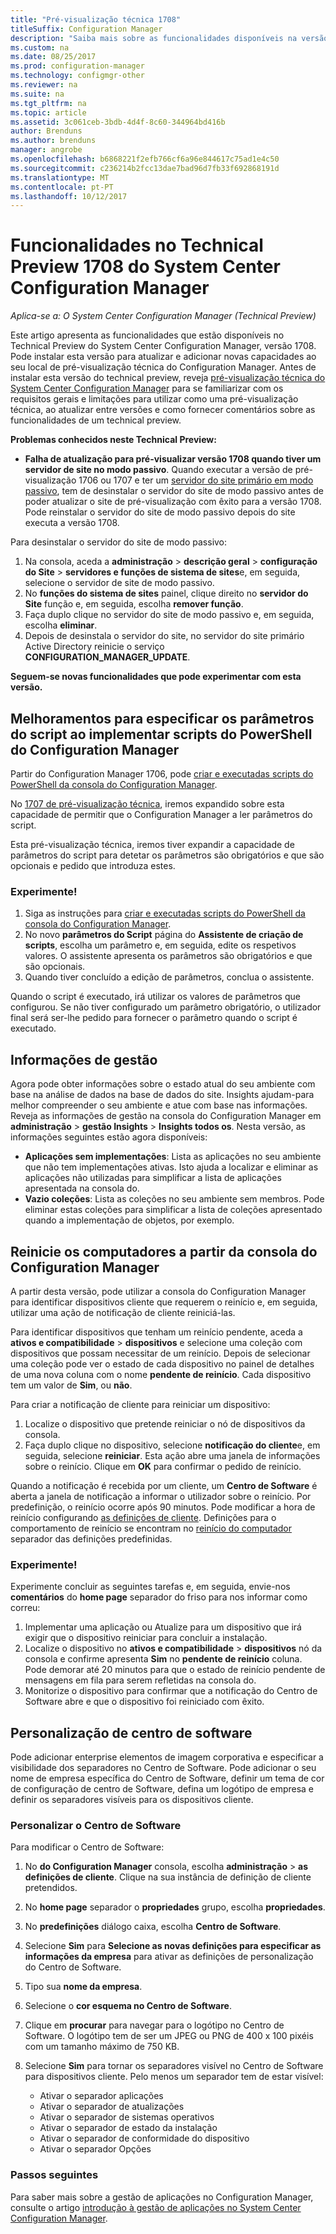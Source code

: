```yaml
---
title: "Pré-visualização técnica 1708"
titleSuffix: Configuration Manager
description: "Saiba mais sobre as funcionalidades disponíveis na versão de pré-visualização técnica 1708 para o System Center Configuration Manager."
ms.custom: na
ms.date: 08/25/2017
ms.prod: configuration-manager
ms.technology: configmgr-other
ms.reviewer: na
ms.suite: na
ms.tgt_pltfrm: na
ms.topic: article
ms.assetid: 3c061ceb-3bdb-4d4f-8c60-344964bd416b
author: Brenduns
ms.author: brenduns
manager: angrobe
ms.openlocfilehash: b6868221f2efb766cf6a96e844617c75ad1e4c50
ms.sourcegitcommit: c236214b2fcc13dae7bad96d7fb33f692868191d
ms.translationtype: MT
ms.contentlocale: pt-PT
ms.lasthandoff: 10/12/2017
---
```

# <a name="capabilities-in-technical-preview-1708-for-system-center-configuration-manager"></a>Funcionalidades no Technical Preview 1708 do System Center Configuration Manager

*Aplica-se a: O System Center Configuration Manager (Technical Preview)*

Este artigo apresenta as funcionalidades que estão disponíveis no Technical Preview do System Center Configuration Manager, versão 1708. Pode instalar esta versão para atualizar e adicionar novas capacidades ao seu local de pré-visualização técnica do Configuration Manager. Antes de instalar esta versão do technical preview, reveja [pré-visualização técnica do System Center Configuration Manager](../../core/get-started/technical-preview.md) para se familiarizar com os requisitos gerais e limitações para utilizar como uma pré-visualização técnica, ao atualizar entre versões e como fornecer comentários sobre as funcionalidades de um technical preview.     


<!--  Known Issues Template   
**Known Issues in this Technical Preview:**
-   **Issue Name**. Details
    Workaround details.
-->
**Problemas conhecidos neste Technical Preview:**
-   **Falha de atualização para pré-visualizar versão 1708 quando tiver um servidor de site no modo passivo**. Quando executar a versão de pré-visualização 1706 ou 1707 e ter um [servidor do site primário em modo passivo](/sccm/core/get-started/capabilities-in-technical-preview-1706#site-server-role-high-availability), tem de desinstalar o servidor do site de modo passivo antes de poder atualizar o site de pré-visualização com êxito para a versão 1708. Pode reinstalar o servidor do site de modo passivo depois do site executa a versão 1708.

  Para desinstalar o servidor do site de modo passivo:
  1. Na consola, aceda a **administração** > **descrição geral** > **configuração do Site** > **servidores e funções de sistema de sites**e, em seguida, selecione o servidor de site de modo passivo.
  2. No **funções do sistema de sites** painel, clique direito no **servidor do Site** função e, em seguida, escolha **remover função**.
  3. Faça duplo clique no servidor do site de modo passivo e, em seguida, escolha **eliminar**.
  4. Depois de desinstala o servidor do site, no servidor do site primário Active Directory reinicie o serviço **CONFIGURATION_MANAGER_UPDATE**.




**Seguem-se novas funcionalidades que pode experimentar com esta versão.**  

<!--  Rough Section Template
##  FEATURE

### Procedure 1
### Try it out!  
 Try to complete the following tasks and then send us **Feedback** from the **Home** tab of the Ribbon to let us know how it worked:
 -  Task 1
 -  Task 2              
-->

## <a name="improvements-for-specifying-script-parameters-when-you-deploy-powershell-scripts-from-configuration-manager"></a>Melhoramentos para especificar os parâmetros do script ao implementar scripts do PowerShell do Configuration Manager
<!-- 1236459 -->

Partir do Configuration Manager 1706, pode [criar e executadas scripts do PowerShell da consola do Configuration Manager](/sccm/apps/deploy-use/create-deploy-scripts).

No [1707 de pré-visualização técnica](/sccm/core/get-started/capabilities-in-technical-preview-1707#add-parameters-when-you-deploy-powershell-scripts-from-configuration-manager), iremos expandido sobre esta capacidade de permitir que o Configuration Manager a ler parâmetros do script.

Esta pré-visualização técnica, iremos tiver expandir a capacidade de parâmetros do script para detetar os parâmetros são obrigatórios e que são opcionais e pedido que introduza estes.

### <a name="try-it-out"></a>Experimente!

1. Siga as instruções para [criar e executadas scripts do PowerShell da consola do Configuration Manager](/sccm/apps/deploy-use/create-deploy-scripts).
2. No novo **parâmetros do Script** página do **Assistente de criação de scripts**, escolha um parâmetro e, em seguida, edite os respetivos valores.
O assistente apresenta os parâmetros são obrigatórios e que são opcionais.
4. Quando tiver concluído a edição de parâmetros, conclua o assistente.

Quando o script é executado, irá utilizar os valores de parâmetros que configurou. Se não tiver configurado um parâmetro obrigatório, o utilizador final será ser-lhe pedido para fornecer o parâmetro quando o script é executado.

## <a name="management-insights"></a>Informações de gestão
<!-- 1353967 -->
Agora pode obter informações sobre o estado atual do seu ambiente com base na análise de dados na base de dados do site. Insights ajudam-para melhor compreender o seu ambiente e atue com base nas informações. Reveja as informações de gestão na consola do Configuration Manager em **administração** > **gestão Insights** > **Insights todos os**. Nesta versão, as informações seguintes estão agora disponíveis:

- **Aplicações sem implementações**: Lista as aplicações no seu ambiente que não tem implementações ativas. Isto ajuda a localizar e eliminar as aplicações não utilizadas para simplificar a lista de aplicações apresentada na consola do.
- **Vazio coleções**: Lista as coleções no seu ambiente sem membros. Pode eliminar estas coleções para simplificar a lista de coleções apresentado quando a implementação de objetos, por exemplo.


## <a name="restart-computers-from-the-configuration-manager-console"></a>Reinicie os computadores a partir da consola do Configuration Manager   
<!-- 1356283 -->
A partir desta versão, pode utilizar a consola do Configuration Manager para identificar dispositivos cliente que requerem o reinício e, em seguida, utilizar uma ação de notificação de cliente reiniciá-las.

Para identificar dispositivos que tenham um reinício pendente, aceda a **ativos e compatibilidade** > **dispositivos** e selecione uma coleção com dispositivos que possam necessitar de um reinício. Depois de selecionar uma coleção pode ver o estado de cada dispositivo no painel de detalhes de uma nova coluna com o nome **pendente de reinício**. Cada dispositivo tem um valor de **Sim**, ou **não**.

Para criar a notificação de cliente para reiniciar um dispositivo:
1.  Localize o dispositivo que pretende reiniciar o nó de dispositivos da consola.
2.  Faça duplo clique no dispositivo, selecione **notificação do cliente**e, em seguida, selecione **reiniciar**. Esta ação abre uma janela de informações sobre o reinício. Clique em **OK** para confirmar o pedido de reinício.

Quando a notificação é recebida por um cliente, um **Centro de Software** é aberta a janela de notificação a informar o utilizador sobre o reinício. Por predefinição, o reinício ocorre após 90 minutos. Pode modificar a hora de reinício configurando [as definições de cliente](/sccm/core/clients/deploy/configure-client-settings). Definições para o comportamento de reinício se encontram no [reinício do computador](/sccm/core/clients/deploy/about-client-settings#computer-restart) separador das definições predefinidas.


### <a name="try-it-out"></a>Experimente!
Experimente concluir as seguintes tarefas e, em seguida, envie-nos **comentários** do **home page** separador do friso para nos informar como correu:
1.  Implementar uma aplicação ou Atualize para um dispositivo que irá exigir que o dispositivo reiniciar para concluir a instalação.
2.  Localize o dispositivo no **ativos e compatibilidade** > **dispositivos** nó da consola e confirme apresenta **Sim** no **pendente de reinício** coluna. Pode demorar até 20 minutos para que o estado de reinício pendente de mensagens em fila para serem refletidas na consola do.
3.  Monitorize o dispositivo para confirmar que a notificação do Centro de Software abre e que o dispositivo foi reiniciado com êxito.


## <a name="software-center-customization"></a>Personalização de centro de software
<!-- 1351224 -->
Pode adicionar enterprise elementos de imagem corporativa e especificar a visibilidade dos separadores no Centro de Software. Pode adicionar o seu nome de empresa específica do Centro de Software, definir um tema de cor de configuração de centro de Software, defina um logótipo de empresa e definir os separadores visíveis para os dispositivos cliente.

### <a name="customize-software-center"></a>Personalizar o Centro de Software

Para modificar o Centro de Software:

1. No **do Configuration Manager** consola, escolha **administração** > **as definições de cliente**. Clique na sua instância de definição de cliente pretendidos.
2. No **home page** separador o **propriedades** grupo, escolha **propriedades**.
3. No **predefinições** diálogo caixa, escolha **Centro de Software**.
4. Selecione **Sim** para **Selecione as novas definições para especificar as informações da empresa** para ativar as definições de personalização do Centro de Software.
5. Tipo sua **nome da empresa**.
6. Selecione o **cor esquema no Centro de Software**.
7. Clique em **procurar** para navegar para o logótipo no Centro de Software. O logótipo tem de ser um JPEG ou PNG de 400 x 100 pixéis com um tamanho máximo de 750 KB.
8. Selecione **Sim** para tornar os separadores visível no Centro de Software para dispositivos cliente. Pelo menos um separador tem de estar visível:

    -  Ativar o separador aplicações
    -  Ativar o separador de atualizações
    -  Ativar o separador de sistemas operativos
    -  Ativar o separador de estado da instalação
    -  Ativar o separador de conformidade do dispositivo
    -  Ativar o separador Opções

### <a name="next-steps"></a>Passos seguintes

Para saber mais sobre a gestão de aplicações no Configuration Manager, consulte o artigo [introdução à gestão de aplicações no System Center Configuration Manager](\sccm\apps\understand\introduction-to-application-management).
